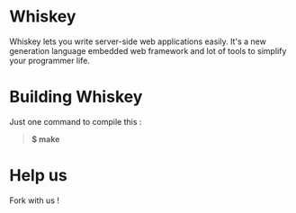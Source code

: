 Whiskey
================

Whiskey lets you write server-side web applications easily. It's a new generation language embedded web framework and lot of tools to simplify your programmer life.

Building Whiskey
================

Just one command to compile this :

> **$ make**

<i class="icon-rocket"></i> Help us
================

Fork with us !
